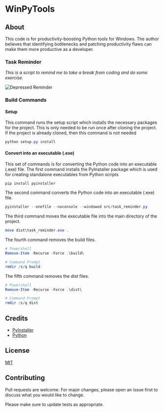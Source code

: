 # WinPyTools

## About

This code is for productivity-boosting Python tools for Windows. The author believes that identifying bottlenecks and patching productivity flaws can make them more productive as a developer.

### Task Reminder

*This is a script to remind me to take a break*
*from coding and do some exercise.*

![Depressed Reminder](res/reminder%20comDepressed.gif)

### Build Commands

#### Setup

This command runs the setup script which installs the necessary packages for the project. This is only needed to be run once after cloning the project.
If the project is already cloned, then this command is not needed

```ps1
python setup.py install
```

#### Convert into an executable (.exe)

This set of commands is for converting the Python code into an executable (.exe) file. The first command installs the PyInstaller package which is used for creating standalone executables from Python scripts

```ps1
pip install pyinstaller
```

The second command converts the Python code into an executable (.exe) file.

```ps1
pyinstaller --onefile --noconsole --windowed src/task_reminder.py
```

The third command moves the executable file into the main directory of the project.

```ps1
move dist\task_reminder.exe .
```

The fourth command removes the build files.

```ps1
# Powershell
Remove-Item -Recurse -Force .\build\

# Command Prompt
rmdir /s/q build
```

The fifth command removes the dist files.

```ps1
# Powershell
Remove-Item -Recurse -Force .\dist\

# Command Prompt
rmdir /s/q dist
```

## Credits

* [PyInstaller](https://www.pyinstaller.org/)
* [Python](https://www.python.org/)

## License

[MIT](https://choosealicense.com/licenses/mit/)

## Contributing

Pull requests are welcome. For major changes, please open an issue first to discuss what you would like to change.

Please make sure to update tests as appropriate.
